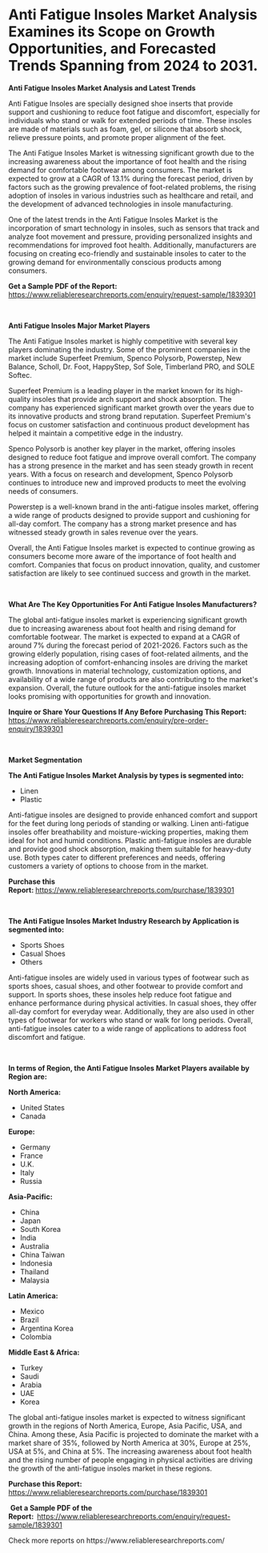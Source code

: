 <p><h1>Anti Fatigue Insoles Market Analysis Examines its Scope on Growth Opportunities, and Forecasted Trends Spanning from 2024 to 2031.</h1></p><p><strong>Anti Fatigue Insoles Market Analysis and Latest Trends</strong></p>
<p><p>Anti Fatigue Insoles are specially designed shoe inserts that provide support and cushioning to reduce foot fatigue and discomfort, especially for individuals who stand or walk for extended periods of time. These insoles are made of materials such as foam, gel, or silicone that absorb shock, relieve pressure points, and promote proper alignment of the feet.</p><p>The Anti Fatigue Insoles Market is witnessing significant growth due to the increasing awareness about the importance of foot health and the rising demand for comfortable footwear among consumers. The market is expected to grow at a CAGR of 13.1% during the forecast period, driven by factors such as the growing prevalence of foot-related problems, the rising adoption of insoles in various industries such as healthcare and retail, and the development of advanced technologies in insole manufacturing.</p><p>One of the latest trends in the Anti Fatigue Insoles Market is the incorporation of smart technology in insoles, such as sensors that track and analyze foot movement and pressure, providing personalized insights and recommendations for improved foot health. Additionally, manufacturers are focusing on creating eco-friendly and sustainable insoles to cater to the growing demand for environmentally conscious products among consumers.</p></p>
<p><strong>Get a Sample PDF of the Report:&nbsp;</strong> <a href="https://www.reliableresearchreports.com/enquiry/request-sample/1839301">https://www.reliableresearchreports.com/enquiry/request-sample/1839301</a></p>
<p>&nbsp;</p>
<p><strong>Anti Fatigue Insoles Major Market Players</strong></p>
<p><p>The Anti Fatigue Insoles market is highly competitive with several key players dominating the industry. Some of the prominent companies in the market include Superfeet Premium, Spenco Polysorb, Powerstep, New Balance, Scholl, Dr. Foot, HappyStep, Sof Sole, Timberland PRO, and SOLE Softec.</p><p>Superfeet Premium is a leading player in the market known for its high-quality insoles that provide arch support and shock absorption. The company has experienced significant market growth over the years due to its innovative products and strong brand reputation. Superfeet Premium's focus on customer satisfaction and continuous product development has helped it maintain a competitive edge in the industry.</p><p>Spenco Polysorb is another key player in the market, offering insoles designed to reduce foot fatigue and improve overall comfort. The company has a strong presence in the market and has seen steady growth in recent years. With a focus on research and development, Spenco Polysorb continues to introduce new and improved products to meet the evolving needs of consumers.</p><p>Powerstep is a well-known brand in the anti-fatigue insoles market, offering a wide range of products designed to provide support and cushioning for all-day comfort. The company has a strong market presence and has witnessed steady growth in sales revenue over the years.</p><p>Overall, the Anti Fatigue Insoles market is expected to continue growing as consumers become more aware of the importance of foot health and comfort. Companies that focus on product innovation, quality, and customer satisfaction are likely to see continued success and growth in the market.</p></p>
<p>&nbsp;</p>
<p><strong>What Are The Key Opportunities For Anti Fatigue Insoles Manufacturers?</strong></p>
<p><p>The global anti-fatigue insoles market is experiencing significant growth due to increasing awareness about foot health and rising demand for comfortable footwear. The market is expected to expand at a CAGR of around 7% during the forecast period of 2021-2026. Factors such as the growing elderly population, rising cases of foot-related ailments, and the increasing adoption of comfort-enhancing insoles are driving the market growth. Innovations in material technology, customization options, and availability of a wide range of products are also contributing to the market's expansion. Overall, the future outlook for the anti-fatigue insoles market looks promising with opportunities for growth and innovation.</p></p>
<p><strong>Inquire or Share Your Questions If Any Before Purchasing This Report:</strong> <a href="https://www.reliableresearchreports.com/enquiry/pre-order-enquiry/1839301">https://www.reliableresearchreports.com/enquiry/pre-order-enquiry/1839301</a></p>
<p>&nbsp;</p>
<p><strong>Market Segmentation</strong></p>
<p><strong>The Anti Fatigue Insoles Market Analysis by types is segmented into:</strong></p>
<p><ul><li>Linen</li><li>Plastic</li></ul></p>
<p><p>Anti-fatigue insoles are designed to provide enhanced comfort and support for the feet during long periods of standing or walking. Linen anti-fatigue insoles offer breathability and moisture-wicking properties, making them ideal for hot and humid conditions. Plastic anti-fatigue insoles are durable and provide good shock absorption, making them suitable for heavy-duty use. Both types cater to different preferences and needs, offering customers a variety of options to choose from in the market.</p></p>
<p><strong>Purchase this Report:&nbsp;</strong><a href="https://www.reliableresearchreports.com/purchase/1839301">https://www.reliableresearchreports.com/purchase/1839301</a></p>
<p>&nbsp;</p>
<p><strong>The Anti Fatigue Insoles Market Industry Research by Application is segmented into:</strong></p>
<p><ul><li>Sports Shoes</li><li>Casual Shoes</li><li>Others</li></ul></p>
<p><p>Anti-fatigue insoles are widely used in various types of footwear such as sports shoes, casual shoes, and other footwear to provide comfort and support. In sports shoes, these insoles help reduce foot fatigue and enhance performance during physical activities. In casual shoes, they offer all-day comfort for everyday wear. Additionally, they are also used in other types of footwear for workers who stand or walk for long periods. Overall, anti-fatigue insoles cater to a wide range of applications to address foot discomfort and fatigue.</p></p>
<p>&nbsp;</p>
<p><strong>In terms of Region, the Anti Fatigue Insoles Market Players available by Region are:</strong></p>
<p>
    <p> <strong> North America: </strong>
        <ul>
            <li>United States</li>
            <li>Canada</li>
        </ul>
        </p> 
    <p> <strong> Europe: </strong>
        <ul>
            <li>Germany</li>
            <li>France</li>
            <li>U.K.</li>
            <li>Italy</li>
            <li>Russia</li>
        </ul>
        </p> 
    <p> <strong> Asia-Pacific: </strong>
        <ul>
            <li>China</li>
            <li>Japan</li>
            <li>South Korea</li>
            <li>India</li>
            <li>Australia</li>
            <li>China Taiwan</li>
            <li>Indonesia</li>
            <li>Thailand</li>
            <li>Malaysia</li>
        </ul>
        </p> 
    <p> <strong> Latin America: </strong>
        <ul>
            <li>Mexico</li>
            <li>Brazil</li>
            <li>Argentina Korea</li>
            <li>Colombia</li>
        </ul>
        </p> 
    <p> <strong> Middle East & Africa: </strong>
        <ul>
            <li>Turkey</li>
            <li>Saudi</li>
            <li>Arabia</li>
            <li>UAE</li>
            <li>Korea</li>
        </ul>
    </p>
    </p>
<p><p>The global anti-fatigue insoles market is expected to witness significant growth in the regions of North America, Europe, Asia Pacific, USA, and China. Among these, Asia Pacific is projected to dominate the market with a market share of 35%, followed by North America at 30%, Europe at 25%, USA at 5%, and China at 5%. The increasing awareness about foot health and the rising number of people engaging in physical activities are driving the growth of the anti-fatigue insoles market in these regions.</p></p>
<p><strong>Purchase this Report: </strong><a href="https://www.reliableresearchreports.com/purchase/1839301">https://www.reliableresearchreports.com/purchase/1839301</a></p>
<p>&nbsp;<strong>Get a Sample PDF of the Report:&nbsp;&nbsp;</strong><a href="https://www.reliableresearchreports.com/enquiry/request-sample/1839301">https://www.reliableresearchreports.com/enquiry/request-sample/1839301</a></p>
<p><strong></strong></p>
<p>Check more reports on https://www.reliableresearchreports.com/</p>